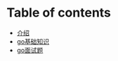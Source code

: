 # Table of contents

* [介绍](README.md)
* [go基础知识](go-mian-shi-ti.md)
* [go面试题](interview/go面试题.md)

